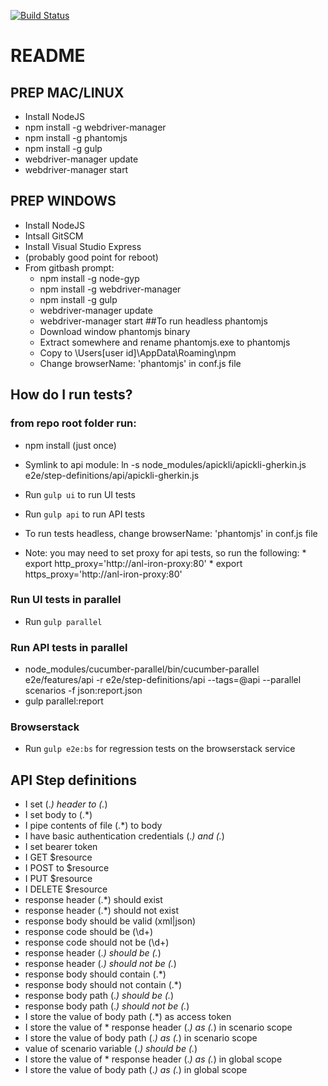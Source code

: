 [![Build Status](https://travis-ci.org/jaffamonkey/cucumberjs-protractor-kickstart.svg?branch=master)](https://travis-ci.org/jaffamonkey/cucumberjs-protractor-kickstart)

# README

## PREP MAC/LINUX

* Install NodeJS
* npm install -g webdriver-manager
* npm install -g phantomjs
* npm install -g gulp
* webdriver-manager update
* webdriver-manager start

## PREP WINDOWS

* Install NodeJS
* Intsall GitSCM
* Install Visual Studio Express
* (probably good point for reboot)
* From gitbash prompt:
	* npm install -g node-gyp
	* npm install -g webdriver-manager
	* npm install -g gulp
	* webdriver-manager update
	* webdriver-manager start
##To run headless phantomjs
    * Download window phantomjs binary
    * Extract somewhere and rename phantomjs.exe to phantomjs
    * Copy to \\Users\[user id]\AppData\Roaming\npm
    * Change browserName: 'phantomjs' in conf.js file

## How do I run tests?

### from repo root folder run:
* npm install (just once)
* Symlink to api module: ln -s node_modules/apickli/apickli-gherkin.js  e2e/step-definitions/api/apickli-gherkin.js
* Run `gulp ui` to run UI tests
* Run `gulp api` to run API tests
* To run tests headless, change browserName: 'phantomjs' in conf.js file

* Note: you may need to set proxy for api tests, so run the following:
        * export http_proxy='http://anl-iron-proxy:80'
        * export https_proxy='http://anl-iron-proxy:80'

### Run UI tests in parallel

* Run `gulp parallel`

### Run API tests in parallel

* node_modules/cucumber-parallel/bin/cucumber-parallel e2e/features/api -r e2e/step-definitions/api --tags=@api --parallel scenarios -f json:report.json
* gulp parallel:report

### Browserstack

* Run `gulp e2e:bs` for regression tests on the browserstack service

## API Step definitions

* I set (.*) header to (.*)
* I set body to (.*)
* I pipe contents of file (.*) to body
* I have basic authentication credentials (.*) and (.*)
* I set bearer token
* I GET $resource
* I POST to $resource
* I PUT $resource
* I DELETE $resource
* response header (.*) should exist
* response header (.*) should not exist
* response body should be valid (xml|json)
* response code should be (\d+)
* response code should not be (\d+)
* response header (.*) should be (.*)
* response header (.*) should not be (.*)
* response body should contain (.*)
* response body should not contain (.*)
* response body path (.*) should be (.*)
* response body path (.*) should not be (.*)
* I store the value of body path (.*) as access token
* I store the value of * response header (.*) as (.*) in scenario scope
* I store the value of body path (.*) as (.*) in scenario scope
* value of scenario variable (.*) should be (.*)
* I store the value of * response header (.*) as (.*) in global scope
* I store the value of body path (.*) as (.*) in global scope
